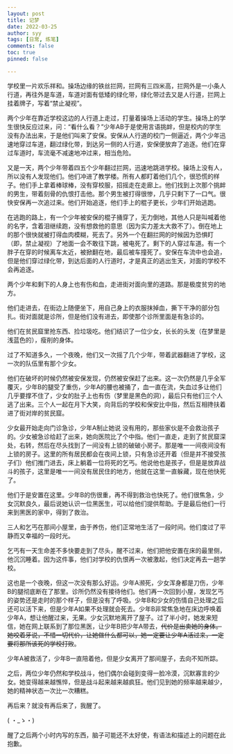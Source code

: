 ```yaml
---
layout: post
title: 记梦
date: 2022-03-25
author: syy
tags: [日常, 练笔]
comments: false
toc: true
pinned: false

---
```


学校里一片欢乐祥和。操场边缘的铁丝拦网，拦网有三四米高，拦网外是一小条人行道，再往外是车道，车道对面有低矮的绿化带，绿化带过去又是人行道，拦网上挂着牌子，写着“禁止凝视”。

<!-- more -->

两个少年在靠近学校这边的人行道上走过，打量着操场上活动的学生。操场上的学生很快反应过来，问：“看什么看？”少年AB于是使用言语挑衅，但是校内的学生没有办法出来，于是他们叫来了安保。安保从人行道的校门一侧逼近，两个少年迅速地穿过车道，翻过绿化带，到达另一侧的人行道，安保便放弃了追逐。他们在穿过车道时，车流毫不减速地冲过来，相当危险。

又是一天，两个少年带着四五个少年翻过拦网，迅速地跳进学校。操场上没有人，所以没有人发现他们。他们冲进了教学楼。所有人都盯着他们几个，很恐慌的样子。他们手上拿着棒球棒，没有穿校服，招摇走在走廊上。他们找到上次那个挑衅的男生，带着刻骨的仇恨打击他。那个男生被打得很惨，几乎只剩下了一口气。很快安保再一次追过来。他们开始追逐，他们手上的棍子更长，少年们开始逃跑。

在逃跑的路上，有一个少年被安保的棍子捅穿了，无力倒地，其他人只是叫喊着他的名字，含着泪继续跑，没有想救他的意思（因为实力差太大救不了）。倒在地上的那个很快就被打得血肉模糊，死去了。另外一个在翻拦网的时候因为恐惧盯（即，禁止凝视）了地面一会不敢往下跳，被电死了。剩下的人穿过车道。有一个胖子在穿的时候离车太近，被掀翻在地，最后被车撞死了。安保在车流中也会追，但是他们穿过绿化带，到达后面的人行道时，才是真正的逃出生天，对面的学校不会再追逐。

两个少年和剩下的人身上也有伤和血，走进街对面向里的道路。那是极度贫穷的地方。

他们走进去，在街边上随便坐下，用自己身上的衣服抹掉血，撕下干净的部分包扎。街对面就是诊所，但是他们没有进去，即使那个诊所里面是有急诊的。

他们在贫民窟里抢东西、捡垃圾吃。他们结识了一位少女，长长的头发（在梦里是浅蓝色的），瘦削的身体。

过了不知道多久，一个夜晚，他们又一次摇了几个少年，带着武器翻进了学校，这一次的队伍里有那个少女。

他们在破坏的时候仍然被安保发现，仍然被安保赶了出来。这一次仍然是几乎全军覆灭，少年B的腿受了重伤，少年A的腰也被捅了，血一直在流，失血过多让他们几乎要撑不住了，少女的肚子上也有伤（梦里是黑色的洞），最后只有他们三个人逃了出来。三个人一起在月下大笑，向背后的学校和保安比中指，然后互相搀扶着进了街对岸的贫民窟。

少女最开始走向门诊急诊，少年A制止她说 没有用的，那些家伙是不会救治孩子的。少女被急诊给赶了出来，她向医院比了个中指。他们一直走，走到了贫民窟深处，右转，然后在尽头找到了一间没有上锁的破破小房子。那是唯一一间夜间没有上锁的房子。这里的所有居民都会在夜间上锁，只有急诊还开着（但是并不接受孩子们）他们推门进去，床上躺着一位将死的乞丐。他说他也是孩子，但是是放弃战斗的孩子，这里是唯一一间没有居民住的地方，他就在这里一直躲藏，现在他快死了。

他们于是安置在这里。少年B的伤很重，再不得到救治也快死了。他们很焦急，少女沉默良久，最后说她认识一位黑医生，可以给他们提供帮助。于是最后他们一行来到黑医的家中，得到了救治。

三人和乞丐在那间小屋里，由于养伤，他们正常地生活了一段时间。他们度过了平静而又幸福的一段时光。

乞丐有一天生命差不多快要走到了尽头，醒不过来，他们把他安置在床的最里侧，他沉沉睡着。因为这件事，他们对学校的仇恨再一次被激起，他们决定再去一趟学校。

这也是一个夜晚，但这一次没有那么好运。少年A濒死，少女浑身都是刀伤，少年B的腿彻底断在了那里。诊所仍然没有接待他们。他们再一次回到小屋，发现乞丐的姿势还是走时的那个样子，但是没有了呼吸。少年B和少女的伤情自己处理之后还可以活下来，但是少年A如果不处理就会死去。少年B非常焦急地在床边呼唤着少年A，想让他醒过来，无果。少女沉默地离开了屋子。过了半小时，她发来短信，她在网上联系到了那位黑医，让少年B把少年A带去，~~代价是出卖她的身体。她咬着牙说，不惜一切代价，让她做什么都可以，她一定要让少年A活过来，一定要将那所该死的学校打败~~。

少年A被救活了，少年B一直陪着他，但是少女离开了那间屋子，去向不知所踪。

之后，两位少年仍然和学校战斗，他们偶尔会碰到变得一脸冷漠，沉默寡言的少女。她变得越来越憔悴，但是战斗起来越来越疯狂。他们见到她的频率越来越少，她的精神状态一次比一次糟糕。

再后来？就没有再后来了，我醒了。

( ・_ゝ・)

醒了之后两个小时内写的东西，脑子可能还不太好使，有语法和描述上的问题在此抱歉。